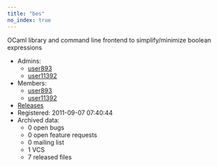 ```yaml
---
title: "bes"
no_index: true
---
```


OCaml library and command line frontend to simplify/minimize boolean expressions


* Admins:
  * [user893](/users/user893)
  * [user11392](/users/user11392)
* Members:
  * [user893](/users/user893)
  * [user11392](/users/user11392)
* [Releases](https://download.ocamlcore.org/bes)
* Registered: 2011-09-07 07:40:44
* Archived data:
  * 0 open bugs
  * 0 open feature requests
  * 0 mailing list
  * 1 VCS
  * 7 released files
